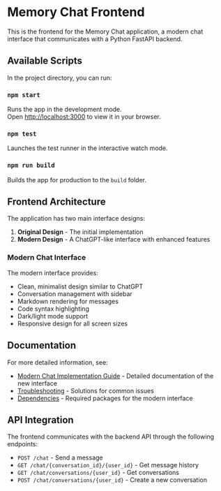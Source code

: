 # Memory Chat Frontend

This is the frontend for the Memory Chat application, a modern chat interface that communicates with a Python FastAPI backend.

## Available Scripts

In the project directory, you can run:

### `npm start`

Runs the app in the development mode.\
Open [http://localhost:3000](http://localhost:3000) to view it in your browser.

### `npm test`

Launches the test runner in the interactive watch mode.

### `npm run build`

Builds the app for production to the `build` folder.

## Frontend Architecture

The application has two main interface designs:

1. **Original Design** - The initial implementation
2. **Modern Design** - A ChatGPT-like interface with enhanced features

### Modern Chat Interface

The modern interface provides:

- Clean, minimalist design similar to ChatGPT
- Conversation management with sidebar
- Markdown rendering for messages
- Code syntax highlighting
- Dark/light mode support
- Responsive design for all screen sizes

## Documentation

For more detailed information, see:

- [Modern Chat Implementation Guide](./MODERN-CHAT-IMPLEMENTATION-GUIDE.md) - Detailed documentation of the new interface
- [Troubleshooting](./TROUBLESHOOTING.md) - Solutions for common issues
- [Dependencies](./DEPENDENCIES-TO-INSTALL.md) - Required packages for the modern interface

## API Integration

The frontend communicates with the backend API through the following endpoints:

- `POST /chat` - Send a message
- `GET /chat/{conversation_id}/{user_id}` - Get message history
- `GET /chat/conversations/{user_id}` - Get conversations
- `POST /chat/conversations/{user_id}` - Create a new conversation